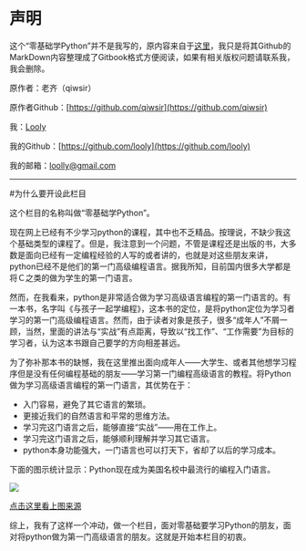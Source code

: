 # 声明

这个“零基础学Python”并不是我写的，原内容来自于[这里](https://github.com/qiwsir/ITArticles/blob/master/BasicPython/index.md)，我只是将其Github的MarkDown内容整理成了Gitbook格式方便阅读，如果有相关版权问题请联系我，我会删除。

原作者：老齐（qiwsir）

原作者Github：[https://github.com/qiwsir](https://github.com/qiwsir)

我：[Looly](http://www.xiaoleilu.com)

我的Github：[https://github.com/looly](https://github.com/looly)

我的邮箱：loolly@gmail.com

------------------------------------------------

#为什么要开设此栏目

这个栏目的名称叫做“零基础学Python”。

现在网上已经有不少学习python的课程，其中也不乏精品。按理说，不缺少我这个基础类型的课程了。但是，我注意到一个问题，不管是课程还是出版的书，大多数是面向已经有一定编程经验的人写的或者讲的，也就是对这些朋友来讲，python已经不是他们的第一门高级编程语言。据我所知，目前国内很多大学都是将Ｃ之类的做为学生的第一门语言。

然而，在我看来，python是非常适合做为学习高级语言编程的第一门语言的。有一本书，名字叫《与孩子一起学编程》，这本书的定位，是将python定位为学习者学习的第一门高级编程语言。然而，由于读者对象是孩子，很多“成年人”不屑一顾，当然，里面的讲法与“实战”有点距离，导致以“找工作”、“工作需要”为目标的学习者，认为这本书跟自己要学的方向相差甚远。

为了弥补那本书的缺憾，我在这里推出面向成年人——大学生、或者其他想学习程序但是没有任何编程基础的朋友——学习第一门编程高级语言的教程。将Python做为学习高级语言编程的第一门语言，其优势在于：

- 入门容易，避免了其它语言的繁琐。
- 更接近我们的自然语言和平常的思维方法。
- 学习完这门语言之后，能够直接“实战”——用在工作上。
- 学习完这门语言之后，能够顺利理解并学习其它语言。
- python本身功能强大，一门语言也可以打天下，省却了以后的学习成本。

下面的图示统计显示：Python现在成为美国名校中最流行的编程入门语言。

![](https://camo.githubusercontent.com/564fab8f8af978ff1aa5e477d21a266f240010ec/687474703a2f2f6361636d2e61636d2e6f72672f73797374656d2f6173736574732f303030312f363435312f546f7033392d3730302e322e706e67)

[点击这里看上图来源](https://github.com/qiwsir/ITArticles/blob/master/Python/Python%E7%8E%B0%E5%9C%A8%E6%88%90%E4%B8%BA%E7%BE%8E%E5%9B%BD%E5%90%8D%E6%A0%A1%E4%B8%AD%E6%9C%80%E6%B5%81%E8%A1%8C%E7%9A%84%E7%BC%96%E7%A8%8B%E5%85%A5%E9%97%A8%E8%AF%AD%E8%A8%80.md)

综上，我有了这样一个冲动，做一个栏目，面对零基础要学习Python的朋友，面对将python做为第一门高级语言的朋友。这就是开始本栏目的初衷。